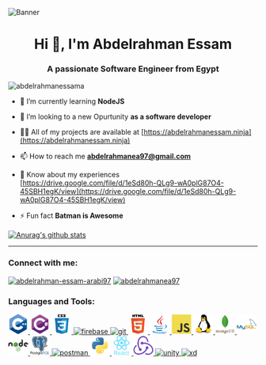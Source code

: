 ![Banner](https://user-images.githubusercontent.com/41570565/108075305-e4138800-7072-11eb-89ab-f98fcd3a8fe6.png)

<h1 align="center">Hi 👋, I'm Abdelrahman Essam</h1>
<h3 align="center">A passionate Software Engineer from Egypt</h3>

<p align="left"> <img src="https://komarev.com/ghpvc/?username=abdelrahmanessama&label=Profile%20views&color=0e75b6&style=flat" alt="abdelrahmanessama" /> </p>

- 🌱 I’m currently learning **NodeJS**

- 👯 I’m looking to a new Opurtunity **as a software developer**

- 👨‍💻 All of my projects are available at [https://abdelrahmanessam.ninja](https://abdelrahmanessam.ninja)

- 📫 How to reach me **abdelrahmanea97@gmail.com**

- 📄 Know about my experiences [https://drive.google.com/file/d/1eSd80h-QLg9-wA0plG87O4-45SBH1egK/view](https://drive.google.com/file/d/1eSd80h-QLg9-wA0plG87O4-45SBH1egK/view)

- ⚡ Fun fact **Batman is Awesome**

<a href="https://github.com/anuraghazra/github-readme-stats">
  <img align="center" src="https://github-readme-stats.anuraghazra1.vercel.app/api?username=abdelrahmanEssamA&show_icons=true&include_all_commits=true&theme=material-palenight" alt="Anurag's github stats" />
</a>
<hr/>
<h3 align="left">Connect with me:</h3>
<p align="left">
<a href="https://linkedin.com/in/abdelrahman-essam-arabi97" target="blank"><img align="center" src="https://cdn.jsdelivr.net/npm/simple-icons@3.0.1/icons/linkedin.svg" alt="abdelrahman-essam-arabi97" height="30" width="40" /></a>
<a href="https://www.leetcode.com/abdelrahmanea97" target="blank"><img align="center" src="https://cdn.jsdelivr.net/npm/simple-icons@3.0.1/icons/leetcode.svg" alt="abdelrahmanea97" height="30" width="40" /></a>
</p>

<h3 align="left">Languages and Tools:</h3>
<p align="left"> <a href="https://www.w3schools.com/cpp/" target="_blank"> <img src="https://raw.githubusercontent.com/devicons/devicon/master/icons/cplusplus/cplusplus-original.svg" alt="cplusplus" width="40" height="40"/> </a> <a href="https://www.w3schools.com/cs/" target="_blank"> <img src="https://raw.githubusercontent.com/devicons/devicon/master/icons/csharp/csharp-original.svg" alt="csharp" width="40" height="40"/> </a> <a href="https://www.w3schools.com/css/" target="_blank"> <img src="https://raw.githubusercontent.com/devicons/devicon/master/icons/css3/css3-original-wordmark.svg" alt="css3" width="40" height="40"/> </a> <a href="https://firebase.google.com/" target="_blank"> <img src="https://www.vectorlogo.zone/logos/firebase/firebase-icon.svg" alt="firebase" width="40" height="40"/> </a><a href="https://git-scm.com/" target="_blank"> <img src="https://www.vectorlogo.zone/logos/git-scm/git-scm-icon.svg" alt="git" width="40" height="40"/> </a> <a href="https://www.w3.org/html/" target="_blank"> <img src="https://raw.githubusercontent.com/devicons/devicon/master/icons/html5/html5-original-wordmark.svg" alt="html5" width="40" height="40"/> </a> <a href="https://www.java.com" target="_blank"> <img src="https://raw.githubusercontent.com/devicons/devicon/master/icons/java/java-original.svg" alt="java" width="40" height="40"/> </a> <a href="https://developer.mozilla.org/en-US/docs/Web/JavaScript" target="_blank"> <img src="https://raw.githubusercontent.com/devicons/devicon/master/icons/javascript/javascript-original.svg" alt="javascript" width="40" height="40"/> </a> <a href="https://www.linux.org/" target="_blank"> <img src="https://raw.githubusercontent.com/devicons/devicon/master/icons/linux/linux-original.svg" alt="linux" width="40" height="40"/> </a> <a href="https://www.mongodb.com/" target="_blank"> <img src="https://raw.githubusercontent.com/devicons/devicon/master/icons/mongodb/mongodb-original-wordmark.svg" alt="mongodb" width="40" height="40"/> </a> <a href="https://www.mysql.com/" target="_blank"> <img src="https://raw.githubusercontent.com/devicons/devicon/master/icons/mysql/mysql-original-wordmark.svg" alt="mysql" width="40" height="40"/> </a> <a href="https://nodejs.org" target="_blank"> <img src="https://raw.githubusercontent.com/devicons/devicon/master/icons/nodejs/nodejs-original-wordmark.svg" alt="nodejs" width="40" height="40"/> </a> <a href="https://www.postgresql.org" target="_blank"> <img src="https://raw.githubusercontent.com/devicons/devicon/master/icons/postgresql/postgresql-original-wordmark.svg" alt="postgresql" width="40" height="40"/> </a> <a href="https://postman.com" target="_blank"> <img src="https://www.vectorlogo.zone/logos/getpostman/getpostman-icon.svg" alt="postman" width="40" height="40"/> </a> <a href="https://www.python.org" target="_blank"> <img src="https://raw.githubusercontent.com/devicons/devicon/master/icons/python/python-original.svg" alt="python" width="40" height="40"/> </a> <a href="https://reactjs.org/" target="_blank"> <img src="https://raw.githubusercontent.com/devicons/devicon/master/icons/react/react-original-wordmark.svg" alt="react" width="40" height="40"/> </a> <a href="https://redux.js.org" target="_blank"> <img src="https://raw.githubusercontent.com/devicons/devicon/master/icons/redux/redux-original.svg" alt="redux" width="40" height="40"/> </a> <a href="https://unity.com/" target="_blank"> <img src="https://www.vectorlogo.zone/logos/unity3d/unity3d-icon.svg" alt="unity" width="40" height="40"/> </a> <a href="https://www.adobe.com/products/xd.html" target="_blank"> <img src="https://cdn.worldvectorlogo.com/logos/adobe-xd.svg" alt="xd" width="40" height="40"/> </a> </p>
